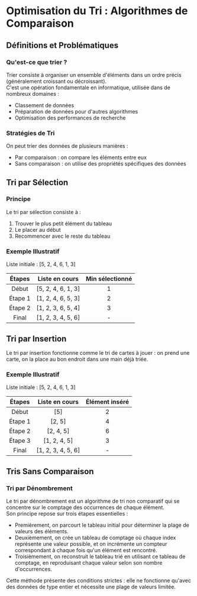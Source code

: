 # Optimisation du Tri : Algorithmes de Comparaison

## Définitions et Problématiques

### Qu'est-ce que trier ?

Trier consiste à organiser un ensemble d'éléments dans un ordre précis (généralement croissant ou décroissant).  
C'est une opération fondamentale en informatique, utilisée dans de nombreux domaines :  

- Classement de données
- Préparation de données pour d'autres algorithmes
- Optimisation des performances de recherche

### Stratégies de Tri

On peut trier des données de plusieurs manières :

- Par comparaison : on compare les éléments entre eux
- Sans comparaison : on utilise des propriétés spécifiques des données

## Tri par Sélection

### Principe

Le tri par sélection consiste à :
1. Trouver le plus petit élément du tableau
2. Le placer au début
3. Recommencer avec le reste du tableau

### Exemple Illustratif

Liste initiale : [5, 2, 4, 6, 1, 3]

| Étapes | Liste en cours | Min sélectionné |
|:------:|:--------------:|:--------------:|
| Début  | [5, 2, 4, 6, 1, 3] | 1 |
| Étape 1 | [1, 2, 4, 6, 5, 3] | 2 |
| Étape 2 | [1, 2, 3, 6, 5, 4] | 3 |
| Final   | [1, 2, 3, 4, 5, 6] | - |

## Tri par Insertion

Le tri par insertion fonctionne comme le tri de cartes à jouer : on prend une carte, on la place au bon endroit dans une main déjà triée.

### Exemple Illustratif

Liste initiale : [5, 2, 4, 6, 1, 3]

| Étapes | Liste en cours | Élément inséré |
|:------:|:--------------:|:--------------:|
| Début  | [5] | 2 |
| Étape 1 | [2, 5] | 4 |
| Étape 2 | [2, 4, 5] | 6 |
| Étape 3 | [1, 2, 4, 5] | 3 |
| Final   | [1, 2, 3, 4, 5, 6] | - |

## Tris Sans Comparaison

### Tri par Dénombrement

Le tri par dénombrement est un algorithme de tri non comparatif qui se concentre sur le comptage des occurrences de chaque élément.  
Son principe repose sur trois étapes essentielles :
- Premièrement, on parcourt le tableau initial pour déterminer la plage de valeurs des éléments. 
- Deuxièmement, on crée un tableau de comptage où chaque index représente une valeur possible, et on incrémente un compteur correspondant à chaque fois qu'un élément est rencontré. 
- Troisièmement, on reconstruit le tableau trié en utilisant ce tableau de comptage, en reproduisant chaque valeur selon son nombre d'occurrences. 

Cette méthode présente des conditions strictes : elle ne fonctionne qu'avec des données de type entier et nécessite une plage de valeurs limitée.

